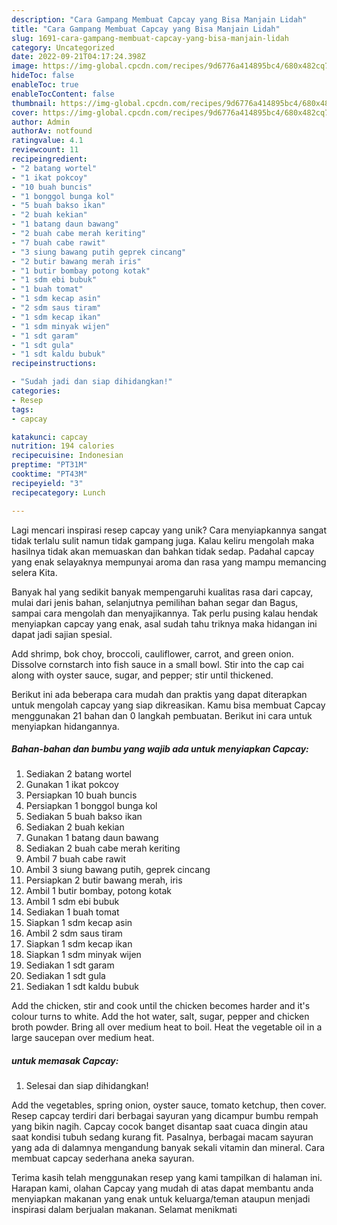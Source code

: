 ```yaml
---
description: "Cara Gampang Membuat Capcay yang Bisa Manjain Lidah"
title: "Cara Gampang Membuat Capcay yang Bisa Manjain Lidah"
slug: 1691-cara-gampang-membuat-capcay-yang-bisa-manjain-lidah
category: Uncategorized
date: 2022-09-21T04:17:24.398Z
image: https://img-global.cpcdn.com/recipes/9d6776a414895bc4/680x482cq70/capcay-foto-resep-utama.jpg
hideToc: false
enableToc: true
enableTocContent: false
thumbnail: https://img-global.cpcdn.com/recipes/9d6776a414895bc4/680x482cq70/capcay-foto-resep-utama.jpg
cover: https://img-global.cpcdn.com/recipes/9d6776a414895bc4/680x482cq70/capcay-foto-resep-utama.jpg
author: Admin
authorAv: notfound
ratingvalue: 4.1
reviewcount: 11
recipeingredient:
- "2 batang wortel"
- "1 ikat pokcoy"
- "10 buah buncis"
- "1 bonggol bunga kol"
- "5 buah bakso ikan"
- "2 buah kekian"
- "1 batang daun bawang"
- "2 buah cabe merah keriting"
- "7 buah cabe rawit"
- "3 siung bawang putih geprek cincang"
- "2 butir bawang merah iris"
- "1 butir bombay potong kotak"
- "1 sdm ebi bubuk"
- "1 buah tomat"
- "1 sdm kecap asin"
- "2 sdm saus tiram"
- "1 sdm kecap ikan"
- "1 sdm minyak wijen"
- "1 sdt garam"
- "1 sdt gula"
- "1 sdt kaldu bubuk"
recipeinstructions:

- "Sudah jadi dan siap dihidangkan!"
categories:
- Resep
tags:
- capcay

katakunci: capcay 
nutrition: 194 calories
recipecuisine: Indonesian
preptime: "PT31M"
cooktime: "PT43M"
recipeyield: "3"
recipecategory: Lunch

---
```





Lagi mencari inspirasi resep capcay yang unik? Cara menyiapkannya sangat tidak terlalu sulit namun tidak gampang juga. Kalau keliru mengolah maka hasilnya tidak akan memuaskan dan bahkan tidak sedap. Padahal capcay yang enak selayaknya mempunyai aroma dan rasa yang mampu memancing selera Kita.





Banyak hal yang sedikit banyak mempengaruhi kualitas rasa dari capcay, mulai dari jenis bahan, selanjutnya pemilihan bahan segar dan Bagus, sampai cara mengolah dan menyajikannya. Tak perlu pusing kalau hendak menyiapkan capcay yang enak,      asal sudah tahu triknya maka hidangan ini dapat jadi sajian spesial.














Add shrimp, bok choy, broccoli, cauliflower, carrot, and green onion. Dissolve cornstarch into fish sauce in a small bowl. Stir into the cap cai along with oyster sauce, sugar, and pepper; stir until thickened.






Berikut ini ada beberapa cara mudah dan praktis yang dapat diterapkan untuk mengolah capcay yang siap dikreasikan. Kamu bisa membuat Capcay menggunakan 21 bahan dan 0 langkah pembuatan. Berikut ini cara untuk menyiapkan hidangannya.

<!--inarticleads1-->

##### Bahan-bahan dan bumbu yang wajib ada untuk menyiapkan Capcay:

1. Sediakan 2 batang wortel
1. Gunakan 1 ikat pokcoy
1. Persiapkan 10 buah buncis
1. Persiapkan 1 bonggol bunga kol
1. Sediakan 5 buah bakso ikan
1. Sediakan 2 buah kekian
1. Gunakan 1 batang daun bawang
1. Sediakan 2 buah cabe merah keriting
1. Ambil 7 buah cabe rawit
1. Ambil 3 siung bawang putih, geprek cincang
1. Persiapkan 2 butir bawang merah, iris
1. Ambil 1 butir bombay, potong kotak
1. Ambil 1 sdm ebi bubuk
1. Sediakan 1 buah tomat
1. Siapkan 1 sdm kecap asin
1. Ambil 2 sdm saus tiram
1. Siapkan 1 sdm kecap ikan
1. Siapkan 1 sdm minyak wijen
1. Sediakan 1 sdt garam
1. Sediakan 1 sdt gula
1. Sediakan 1 sdt kaldu bubuk


Add the chicken, stir and cook until the chicken becomes harder and it&#39;s colour turns to white. Add the hot water, salt, sugar, pepper and chicken broth powder. Bring all over medium heat to boil. Heat the vegetable oil in a large saucepan over medium heat. 

<!--inarticleads2-->

#####  untuk memasak Capcay:


1. Selesai dan siap dihidangkan!

Add the vegetables, spring onion, oyster sauce, tomato ketchup, then cover. Resep capcay terdiri dari berbagai sayuran yang dicampur bumbu rempah yang bikin nagih. Capcay cocok banget disantap saat cuaca dingin atau saat kondisi tubuh sedang kurang fit. Pasalnya, berbagai macam sayuran yang ada di dalamnya mengandung banyak sekali vitamin dan mineral. Cara membuat capcay sederhana aneka sayuran. 

Terima kasih telah menggunakan resep yang kami tampilkan di halaman ini. Harapan kami, olahan Capcay yang mudah di atas dapat membantu anda menyiapkan makanan yang enak untuk keluarga/teman ataupun menjadi inspirasi dalam berjualan makanan. Selamat menikmati
